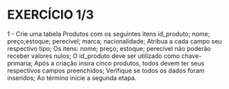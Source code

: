 # EXERCÍCIO 1/3
1 - Crie uma tabela Produtos com os seguintes itens id_produto; nome; preço;estoque; perecível; marca; nacionalidade;
Atribua a cada campo seu respectivo tipo;
Os itens: nome; preço; estoque; perecível não poderão receber valores nulos;
O id_produto deve ser utilizado como chave-primaria;
Após a criação insira cinco produtos, todos devem ter seus respectivos campos preenchidos;
Verifique se todos os dados foram inseridos; Ao término inicie a segunda etapa.



